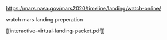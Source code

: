 https://mars.nasa.gov/mars2020/timeline/landing/watch-online/

watch mars landing preperation

[[interactive-virtual-landing-packet.pdf]]